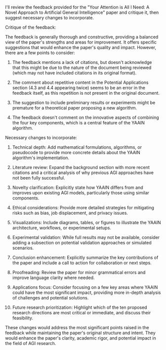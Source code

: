 I'll review the feedback provided for the "Your Attention is All I Need: A Novel Approach to Artificial General Intelligence" paper and critique it, then suggest necessary changes to incorporate.

Critique of the feedback:

The feedback is generally thorough and constructive, providing a balanced view of the paper's strengths and areas for improvement. It offers specific suggestions that would enhance the paper's quality and impact. However, there are a few points to consider:

1. The feedback mentions a lack of citations, but doesn't acknowledge that this might be due to the nature of the document being reviewed (which may not have included citations in its original format).

2. The comment about repetitive content in the Potential Applications section (4.3 and 4.4 appearing twice) seems to be an error in the feedback itself, as this repetition is not present in the original document.

3. The suggestion to include preliminary results or experiments might be premature for a theoretical paper proposing a new algorithm.

4. The feedback doesn't comment on the innovative aspects of combining the four key components, which is a central feature of the YAAIN algorithm.

Necessary changes to incorporate:

1. Technical depth: Add mathematical formulations, algorithms, or pseudocode to provide more concrete details about the YAAIN algorithm's implementation.

2. Literature review: Expand the background section with more recent citations and a critical analysis of why previous AGI approaches have not been fully successful.

3. Novelty clarification: Explicitly state how YAAIN differs from and improves upon existing AGI models, particularly those using similar components.

4. Ethical considerations: Provide more detailed strategies for mitigating risks such as bias, job displacement, and privacy issues.

5. Visualizations: Include diagrams, tables, or figures to illustrate the YAAIN architecture, workflows, or experimental setups.

6. Experimental validation: While full results may not be available, consider adding a subsection on potential validation approaches or simulated scenarios.

7. Conclusion enhancement: Explicitly summarize the key contributions of the paper and include a call to action for collaboration or next steps.

8. Proofreading: Review the paper for minor grammatical errors and improve language clarity where needed.

9. Applications focus: Consider focusing on a few key areas where YAAIN could have the most significant impact, providing more in-depth analysis of challenges and potential solutions.

10. Future research prioritization: Highlight which of the ten proposed research directions are most critical or immediate, and discuss their feasibility.

These changes would address the most significant points raised in the feedback while maintaining the paper's original structure and intent. They would enhance the paper's clarity, academic rigor, and potential impact in the field of AGI research.
